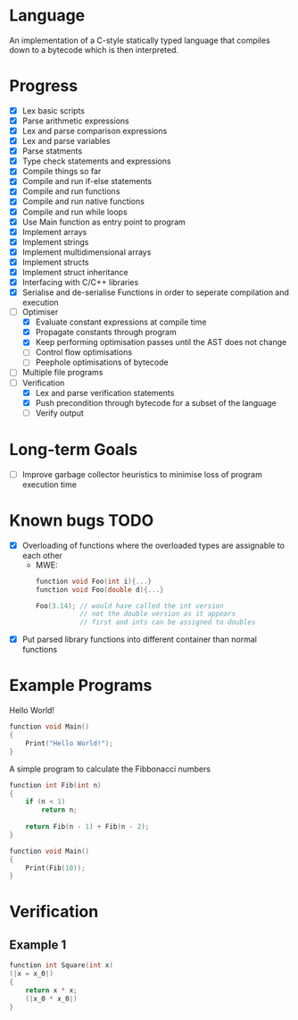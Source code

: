 # Language

An implementation of a C-style statically typed language that compiles down to a bytecode which is then interpreted.

# Progress
 - [x] Lex basic scripts
 - [x] Parse arithmetic expressions
 - [x] Lex and parse comparison expressions
 - [x] Lex and parse variables
 - [x] Parse statments
 - [x] Type check statements and expressions
 - [x] Compile things so far
 - [x] Compile and run if-else statements
 - [x] Compile and run functions
 - [x] Compile and run native functions
 - [x] Compile and run while loops
 - [x] Use Main function as entry point to program
 - [x] Implement arrays
 - [x] Implement strings
 - [x] Implement multidimensional arrays
 - [x] Implement structs
 - [x] Implement struct inheritance
 - [x] Interfacing with C/C++ libraries
 - [x] Serialise and de-serialise Functions in order to seperate compilation and execution
 - [ ] Optimiser
    - [x] Evaluate constant expressions at compile time
    - [x] Propagate constants through program
    - [x] Keep performing optimisation passes until the AST does not change
    - [ ] Control flow optimisations
    - [ ] Peephole optimisations of bytecode
 - [ ] Multiple file programs
 - [ ] Verification
    - [x] Lex and parse verification statements
    - [x] Push precondition through bytecode for a subset of the language
    - [ ] Verify output

# Long-term Goals
 - [ ] Improve garbage collector heuristics to minimise loss of program execution time

# Known bugs TODO
 - [x] Overloading of functions where the overloaded types are assignable to each other
    - MWE:
        ```C
        function void Foo(int i){...}
        function void Foo(double d){...}

        Foo(3.14); // would have called the int version
                   // not the double version as it appears
                   // first and ints can be assigned to doubles 
        ```
 - [x] Put parsed library functions into different container than normal functions

# Example Programs

Hello World!

```C
function void Main()
{
    Print("Hello World!");
}
```

A simple program to calculate the Fibbonacci numbers

```C
function int Fib(int n)
{
    if (n < 1)
        return n;
 
    return Fib(n - 1) + Fib(n - 2);
}

function void Main()
{
    Print(Fib(10));
}
```

# Verification

## Example 1
```C
function int Square(int x)
(|x = x_0|)
{
    return x * x;
    (|x_0 * x_0|)
}
```